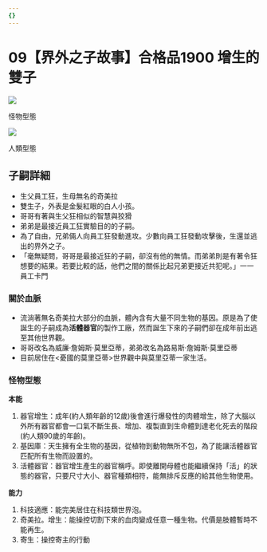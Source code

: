 ```yaml
---
{}
---
```

# **09【界外之子故事】合格品1900 增生的雙子**

[![](https://i.pinimg.com/564x/d5/2a/93/d52a93cc6559355155c91e95ef88db85.jpg)](https://i.pinimg.com/564x/d5/2a/93/d52a93cc6559355155c91e95ef88db85.jpg)

怪物型態

[![](https://mhfm4us.cdnmanhua.net/36/35608/20190126122454_450x600_97.jpg)](https://mhfm4us.cdnmanhua.net/36/35608/20190126122454_450x600_97.jpg)

人類型態

## 子嗣詳細

- 生父員工狂，生母無名的奇美拉
- 雙生子，外表是金髮紅眼的白人小孩。
- 哥哥有著與生父狂相似的智慧與狡猾
- 弟弟是最接近員工狂實驗目的的子嗣。
- 為了自由，兄弟倆人向員工狂發動進攻。少數向員工狂發動攻擊後，生還並逃出的界外之子。
- 「毫無疑問，哥哥是最接近狂的子嗣，卻沒有他的無情。而弟弟則是有著令狂想要的結果。若要比較的話，他們之間的關係比起兄弟更接近共犯呢。」一一員工卡門

### 關於血脈

- 流淌著無名奇美拉大部分的血脈，體內含有大量不同生物的基因。原是為了使誕生的子嗣成為**活體器官**的製作工廠，然而誕生下來的子嗣們卻在成年前出逃至其他世界觀。
- 哥哥改名為威廉·詹姆斯·莫里亞蒂，弟弟改名為路易斯·詹姆斯·莫里亞蒂
- 目前居住在<憂國的莫里亞蒂>世界觀中與莫里亞蒂一家生活。

### **怪物型態**

**本能**

1. 器官增生：成年(約人類年齡的12歲)後會進行爆發性的肉體增生，除了大腦以外所有器官都會一口氣不斷生長、增加、複製直到生命體到達老化死去的階段(約人類90歲的年齡)。
2. 基因庫：天生擁有全生物的基因，從植物到動物無所不包，為了能讓活體器官匹配所有生物而設置的。
3. 活體器官：器官增生產生的器官稱呼。即使離開母體也能繼續保持「活」的狀態的器官，只要尺寸大小、器官種類相符，能無排斥反應的給其他生物使用。

**能力**

1. 科技適應：能完美居住在科技類世界泡。
2. 奇美拉。增生：能操控切割下來的血肉變成任意一種生物。代價是肢體暫時不能再生。
3. 寄生：操控寄主的行動